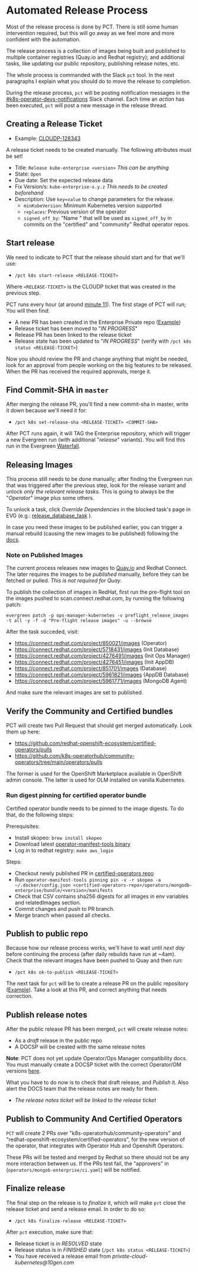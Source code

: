 # Automated Release Process

Most of the release process is done by PCT. There is still some human
intervention required, but this will go away as we feel more and more confident
with the automation.

The release process is a collection of images being built and published to
multiple container registries (Quay.io and Redhat registry); and additional
tasks, like updating our public repository, publishing release notes, etc.

The whole process is commanded with the Slack `pct` tool. In the next
paragraphs I explain what you should do to move the release to completion.

During the release process, `pct` will be posting notification messages in the
[#k8s-operator-devs-notifications](https://mongodb.slack.com/archives/C023BA9UKC7)
Slack channel. Each time an _action_ has been executed, `pct` will post a new
message in the release thread.

## Creating a Release Ticket

* Example: [CLOUDP-128343](https://jira.mongodb.org/browse/CLOUDP-128343)

A release ticket needs to be created manually. The following attributes must be set!

* Title: `Release kube-enterprise <version>` _This can be anything_
* State: `Open`
* Due date: Set the expected release data
* Fix Version/s: `kube-enterprise-x.y.z` _This needs to be created beforehand_
* Description: Use `key=value` to change parameters for the release.
  - `minKubeVersion`: Minimum Kubernetes version supported
  - `replaces`: Previous version of the operator
  - `signed_off_by`: "Name <email>" that will be used as `signed_off_by` in commits
    on the "certified" and "community" Redhat operator repos.

## Start release

We need to indicate to PCT that the release should start and for that we'll use:

* `/pct k8s start-release <RELEASE-TICKET>`

Where `<RELEASE-TICKET>` is the CLOUDP ticket that was created in the previous
step.

PCT runs every hour (at around [minute
11](https://github.com/10gen/pct/blob/master/src/environments/cronjobs-prod.yml#L4)).
The first stage of PCT will run; You will then find:

* A new PR has been created in the Enterprise Private repo ([Example](https://github.com/10gen/ops-manager-kubernetes/pull/1962))
* Release ticket has been moved to "_IN PROGRESS_"
* Release PR has been linked to the release ticket
* Release state has been updated to "_IN PROGRESS_" (verify with `/pct k8s status <RELEASE-TICKET>`)

Now you should review the PR and change anything that might be needed, look for
an approval from people working on the big features to be released. When the PR
has received the required approvals, merge it.

## Find Commit-SHA in `master`

After merging the release PR, you'll find a new commit-sha in master, write it
down because we'll need it for:

* `/pct k8s set-release-sha <RELEASE-TICKET> <COMMIT-SHA>`

After PCT runs again, it will TAG the Enterprise repository, which will trigger
a new Evergreen run (with additional "_release_" variants). You will find this
run in the Evergreen [Waterfall](https://evergreen.mongodb.com/waterfall/ops-manager-kubernetes).

## Releasing Images

This process still needs to be done manually; after finding the Evergreen run
that was triggered after the previous step, look for the release variant and
unlock *only the relevant release tasks*. This is going to always be the
"_Operator_" image plus some others.

To unlock a task, click *Override Dependencies* in the blocked task's page in EVG (e.g.: [release_database_task](https://evergreen.mongodb.com/task/ops_manager_kubernetes_release_release_database__1.16.4_22_08_01_10_12_02)
).

In case you need these images to be published earlier, you can trigger a manual
rebuild (causing the new images to be published) following the [docs](./running-manual-periodic-builds.md).

### Note on Published Images

The current process releases new images to [Quay.io](https://quay.io/organization/mongodb)
and Redhat Connect. The later requires the images to be _published_ manually, before
they can be fetched or pulled. _This is not required for Quay_.

To publish the collection of images in RedHat, first run the pre-flight tool on the images pushed to scan.connect.redhat.com, by running the following patch:

```
evergreen patch -p ops-manager-kubernetes -v preflight_release_images -t all -y -f -d "Pre-flight release images" -u --browse
```

After the task succeded, visit:

* https://connect.redhat.com/project/850021/images (Operator)
* https://connect.redhat.com/project/5718431/images (Init Database)
* https://connect.redhat.com/project/4276491/images (Init Ops Manager)
* https://connect.redhat.com/project/4276451/images (Init AppDB)
* https://connect.redhat.com/project/851701/images (Database)
* https://connect.redhat.com/project/5961821/images (AppDB Database)
* https://connect.redhat.com/project/5961771/images (MongoDB Agent)

And make sure the relevant images are set to published.

## Verify the Community and Certified bundles

PCT will create two Pull Request that should get merged automatically. Look them up here:
* https://github.com/redhat-openshift-ecosystem/certified-operators/pulls
* https://github.com/k8s-operatorhub/community-operators/tree/main/operators/pulls

The former is used for the OpenShift Marketplace available in OpenShift admin console. The latter is used for OLM
installed on vanilla Kubernetes. 

### Run digest pinning for certified operator bundle
Certified operator bundle needs to be pinned to the image digests. To do that, do the following steps:

Prerequisites:
* Install skopeo: `brew install skopeo`
* Download latest [operator-manifest-tools binary](https://github.com/operator-framework/operator-manifest-tools/releases)
* Log in to redhat registry: `make aws_login`

Steps:
* Checkout newly published PR in [certified-operators repo](https://github.com/redhat-openshift-ecosystem/certified-operators/pulls?q=is%3Apr+is%3Aopen+mongodb-enterprise)
* Run `operator-manifest-tools pinning pin -v -r skopeo -a ~/.docker/config.json <certified-operators-repo>/operators/mongodb-enterprise/bundle/<version>/manifests`
* Check that CSV contains sha256 digests for all images in env variables and relatedImages section.
* Commit changes and push to PR branch.
* Merge branch when passed all checks.

## Publish to public repo

Because how our release process works, we'll have to wait until *next day*
before continuing the process (after daily rebuilds have run at ~4am). Check
that the relevant images have been pushed to Quay and then run:

* `/pct k8s ok-to-publish <RELEASE-TICKET>`

The next task for `pct` will be to create a release PR on the public repository
([Example](https://github.com/mongodb/mongodb-enterprise-kubernetes/pull/201)).
Take a look at this PR, and correct anything that needs correction.

## Publish release notes

After the public release PR has been merged, `pct` will create release notes:

- As a _draft_ release in the public repo
- A DOCSP will be created with the same release notes


**Note**: PCT does not yet update Operator/Ops Manager compatibility docs.
You must manually create a DOCSP ticket with the correct Operator/OM versions [here](https://docs.mongodb.com/kubernetes-operator/master/tutorial/plan-k8s-op-compatibility/#cloud-short-and-onprem-versions).

What you have to do now is to check that draft release, and _Publish_ it. Also
alert the DOCS team that the release notes are ready for them.

- _The release notes ticket will be linked to the release ticket_

## Publish to Community And Certified Operators

`PCT` will create 2 PRs over "k8s-operatorhub/community-operators" and
"redhat-openshift-ecosystem/certified-operators", for the new version of the
operator, that integrates with Operator Hub and Openshift Operators.

These PRs will be tested and merged by Redhat so there should not be any more
interaction between us. If the PRs test fail, the "approvers" in
(`operators/mongob-enterprise/ci.yaml`) will be notified.

## Finalize release

The final step on the release is to _finalize_ it, which will make `pct` close
the release ticket and send a release email. In order to do so:

* `/pct k8s finalize-release <RELEASE-TICKET>`

After `pct` execution, make sure that:

- Release ticket is in _RESOLVED_ state
- Release status is in _FINISHED_ state (`/pct k8s status <RELEASE-TICKET>`)
- You have received a release email from _private-cloud-kubernetes@10gen.com_
